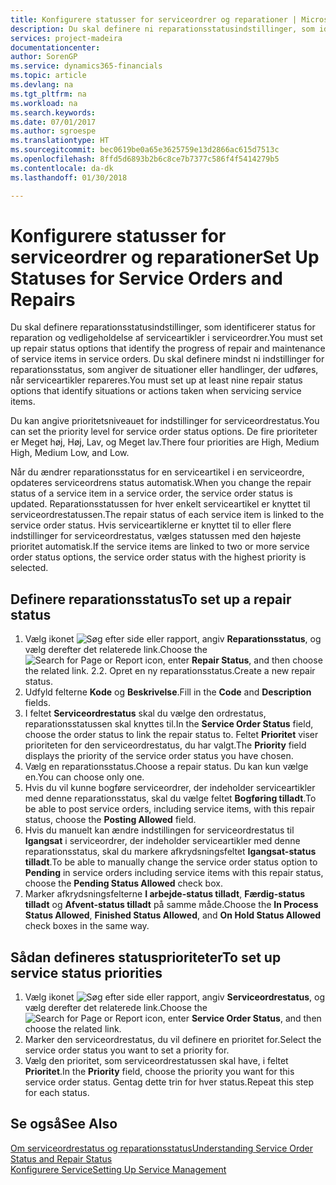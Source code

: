 ```yaml
---
title: Konfigurere statusser for serviceordrer og reparationer | Microsoft Docs
description: Du skal definere ni reparationsstatusindstillinger, som identificerer status for reparation og vedligeholdelse af serviceartikler i serviceordrer.
services: project-madeira
documentationcenter: 
author: SorenGP
ms.service: dynamics365-financials
ms.topic: article
ms.devlang: na
ms.tgt_pltfrm: na
ms.workload: na
ms.search.keywords: 
ms.date: 07/01/2017
ms.author: sgroespe
ms.translationtype: HT
ms.sourcegitcommit: bec0619be0a65e3625759e13d2866ac615d7513c
ms.openlocfilehash: 8ffd5d6893b2b6c8ce7b7377c586f4f5414279b5
ms.contentlocale: da-dk
ms.lasthandoff: 01/30/2018

---
```

# <a name="set-up-statuses-for-service-orders-and-repairs"></a><span data-ttu-id="ceb27-103">Konfigurere statusser for serviceordrer og reparationer</span><span class="sxs-lookup"><span data-stu-id="ceb27-103">Set Up Statuses for Service Orders and Repairs</span></span>
<span data-ttu-id="ceb27-104">Du skal definere reparationsstatusindstillinger, som identificerer status for reparation og vedligeholdelse af serviceartikler i serviceordrer.</span><span class="sxs-lookup"><span data-stu-id="ceb27-104">You must set up repair status options that identify the progress of repair and maintenance of service items in service orders.</span></span> <span data-ttu-id="ceb27-105">Du skal definere mindst ni indstillinger for reparationsstatus, som angiver de situationer eller handlinger, der udføres, når serviceartikler repareres.</span><span class="sxs-lookup"><span data-stu-id="ceb27-105">You must set up at least nine repair status options that identify situations or actions taken when servicing service items.</span></span>  

<span data-ttu-id="ceb27-106">Du kan angive prioritetsniveauet for indstillinger for serviceordrestatus.</span><span class="sxs-lookup"><span data-stu-id="ceb27-106">You can set the priority level for service order status options.</span></span> <span data-ttu-id="ceb27-107">De fire prioriteter er Meget høj, Høj, Lav, og Meget lav.</span><span class="sxs-lookup"><span data-stu-id="ceb27-107">There four priorities are High, Medium High, Medium Low, and Low.</span></span>  
  
<span data-ttu-id="ceb27-108">Når du ændrer reparationsstatus for en serviceartikel i en serviceordre, opdateres serviceordrens status automatisk.</span><span class="sxs-lookup"><span data-stu-id="ceb27-108">When you change the repair status of a service item in a service order, the service order status is updated.</span></span> <span data-ttu-id="ceb27-109">Reparationsstatussen for hver enkelt serviceartikel er knyttet til serviceordrestatussen.</span><span class="sxs-lookup"><span data-stu-id="ceb27-109">The repair status of each service item is linked to the service order status.</span></span> <span data-ttu-id="ceb27-110">Hvis serviceartiklerne er knyttet til to eller flere indstillinger for serviceordrestatus, vælges statussen med den højeste prioritet automatisk.</span><span class="sxs-lookup"><span data-stu-id="ceb27-110">If the service items are linked to two or more service order status options, the service order status with the highest priority is selected.</span></span>  

## <a name="to-set-up-a-repair-status"></a><span data-ttu-id="ceb27-111">Definere reparationsstatus</span><span class="sxs-lookup"><span data-stu-id="ceb27-111">To set up a repair status</span></span>  
1. <span data-ttu-id="ceb27-112">Vælg ikonet ![Søg efter side eller rapport](media/ui-search/search_small.png "Ikonet Søg efter side eller rapport"), angiv **Reparationsstatus**, og vælg derefter det relaterede link.</span><span class="sxs-lookup"><span data-stu-id="ceb27-112">Choose the ![Search for Page or Report](media/ui-search/search_small.png "Search for Page or Report icon") icon, enter **Repair Status**, and then choose the related link.</span></span> <span data-ttu-id="ceb27-113">2.</span><span class="sxs-lookup"><span data-stu-id="ceb27-113">2.</span></span> <span data-ttu-id="ceb27-114">Opret en ny reparationsstatus.</span><span class="sxs-lookup"><span data-stu-id="ceb27-114">Create a new repair status.</span></span>  
3. <span data-ttu-id="ceb27-115">Udfyld felterne **Kode** og **Beskrivelse**.</span><span class="sxs-lookup"><span data-stu-id="ceb27-115">Fill in the **Code** and **Description** fields.</span></span>  
4. <span data-ttu-id="ceb27-116">I feltet **Serviceordrestatus** skal du vælge den ordrestatus, reparationsstatussen skal knyttes til.</span><span class="sxs-lookup"><span data-stu-id="ceb27-116">In the **Service Order Status** field, choose the order status to link the repair status to.</span></span> <span data-ttu-id="ceb27-117">Feltet **Prioritet** viser prioriteten for den serviceordrestatus, du har valgt.</span><span class="sxs-lookup"><span data-stu-id="ceb27-117">The **Priority** field displays the priority of the service order status you have chosen.</span></span>  
5. <span data-ttu-id="ceb27-118">Vælg en reparationsstatus.</span><span class="sxs-lookup"><span data-stu-id="ceb27-118">Choose a repair status.</span></span> <span data-ttu-id="ceb27-119">Du kan kun vælge en.</span><span class="sxs-lookup"><span data-stu-id="ceb27-119">You can choose only one.</span></span>  
6. <span data-ttu-id="ceb27-120">Hvis du vil kunne bogføre serviceordrer, der indeholder serviceartikler med denne reparationsstatus, skal du vælge feltet **Bogføring tilladt**.</span><span class="sxs-lookup"><span data-stu-id="ceb27-120">To be able to post service orders, including service items, with this repair status, choose the **Posting Allowed** field.</span></span>  
7. <span data-ttu-id="ceb27-121">Hvis du manuelt kan ændre indstillingen for serviceordrestatus til **Igangsat** i serviceordrer, der indeholder serviceartikler med denne reparationsstatus, skal du markere afkrydsningsfeltet **Igangsat-status tilladt**.</span><span class="sxs-lookup"><span data-stu-id="ceb27-121">To be able to manually change the service order status option to **Pending** in service orders including service items with this repair status, choose the **Pending Status Allowed** check box.</span></span>  
8. <span data-ttu-id="ceb27-122">Marker afkrydsningsfelterne **I arbejde-status tilladt**, **Færdig-status tilladt** og **Afvent-status tilladt** på samme måde.</span><span class="sxs-lookup"><span data-stu-id="ceb27-122">Choose the **In Process Status Allowed**, **Finished Status Allowed**, and **On Hold Status Allowed** check boxes in the same way.</span></span>
  
## <a name="to-set-up-service-status-priorities"></a><span data-ttu-id="ceb27-123">Sådan defineres statusprioriteter</span><span class="sxs-lookup"><span data-stu-id="ceb27-123">To set up service status priorities</span></span>  
1. <span data-ttu-id="ceb27-124">Vælg ikonet ![Søg efter side eller rapport](media/ui-search/search_small.png "Ikonet Søg efter side eller rapport"), angiv **Serviceordrestatus**, og vælg derefter det relaterede link.</span><span class="sxs-lookup"><span data-stu-id="ceb27-124">Choose the ![Search for Page or Report](media/ui-search/search_small.png "Search for Page or Report icon") icon, enter **Service Order Status**, and then choose the related link.</span></span>  
2. <span data-ttu-id="ceb27-125">Marker den serviceordrestatus, du vil definere en prioritet for.</span><span class="sxs-lookup"><span data-stu-id="ceb27-125">Select the service order status you want to set a priority for.</span></span>  
3. <span data-ttu-id="ceb27-126">Vælg den prioritet, som serviceordrestatussen skal have, i feltet **Prioritet**.</span><span class="sxs-lookup"><span data-stu-id="ceb27-126">In the **Priority** field, choose the priority you want for this service order status.</span></span> <span data-ttu-id="ceb27-127">Gentag dette trin for hver status.</span><span class="sxs-lookup"><span data-stu-id="ceb27-127">Repeat this step for each status.</span></span>  
  
## <a name="see-also"></a><span data-ttu-id="ceb27-128">Se også</span><span class="sxs-lookup"><span data-stu-id="ceb27-128">See Also</span></span>  
[<span data-ttu-id="ceb27-129">Om serviceordrestatus og reparationsstatus</span><span class="sxs-lookup"><span data-stu-id="ceb27-129">Understanding Service Order Status and Repair Status</span></span>]()  
[<span data-ttu-id="ceb27-130">Konfigurere Service</span><span class="sxs-lookup"><span data-stu-id="ceb27-130">Setting Up Service Management</span></span>](service-setup-service.md)  

